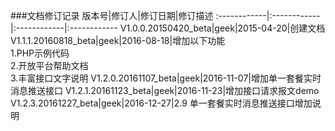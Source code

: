 ###文档修订记录
版本号|修订人|修订日期|修订描述
:------------|:------------|:------------|:------------
V1.0.0.20150420_beta|geek|2015-04-20|创建文档
V1.1.1.20160818_beta|geek|2016-08-18|增加以下功能<br/>1.PHP示例代码<br/>2.开放平台帮助文档<br/>3.丰富接口文字说明
V1.2.0.20161107_beta|geek|2016-11-07|增加单一套餐实时消息推送接口
V1.2.1.20161123_beta|geek|2016-11-23|增加接口请求报文demo
V1.2.3.20161227_beta|geek|2016-12-27|2.9 单一套餐实时消息推送接口增加说明

